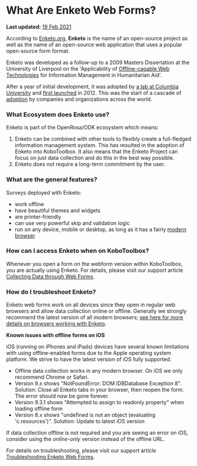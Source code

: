 # What Are Enketo Web Forms?
**Last updated:** <a href="https://github.com/kobotoolbox/docs/blob/039f2eb9a0a5d612dfcff3f27a19563cc8b27f93/source/enketo.md" class="reference">19 Feb 2021</a>

According to [Enketo.org](https://enketo.org), **Enketo** is the name of an open-source project as well as the name of an open-source web application that uses a popular open-source form format. 

Enketo was developed as a follow-up to a 2009 Masters Dissertation at the University of Liverpool on the 'Applicability of [Offline-capable Web Technologies](https://blog.enketo.org/offline-capable-web-applications/) for Information Management in Humanitarian Aid'.

After a year of initial development, it was adopted by [a lab at Columbia University](https://qsel.columbia.edu/products-tools/) and [first launched](https://blog.enketo.org/enketo-is-now-open-source-and-will-be-used-in-formhub/) in 2012. This was the start of a cascade of [adoption](https://enketo.org/about/adoption/) by companies and organizations across the world.

### What Ecosystem does Enketo use?

Enketo is part of the OpenRosa/ODK ecosystem which means:

1. Enketo can be combined with other tools to flexibly create a full-fledged information management system. This has resulted in the adoption of Enketo into KoboToolbox. It also means that the Enketo Project can focus on just data collection and do this in the best way possible.
2. Enketo does not require a long-term commitment by the user.
 
### What are the general features?

Surveys deployed with Enketo:
* work offline
* have beautiful themes and widgets
* are printer-friendly
* can use very powerful skip and validation logic
* run on any device, mobile or desktop, as long as it has a fairly [modern browser](https://enke.to/modern-browsers)

### How can I access Enketo when on KoboToolbox? 

Whenever you open a form on the webform version within KoboToolbox, you are actually using Enketo. For details, please visit our support article [Collecting Data through Web Forms](data_through_webforms.md).

### How do I troubleshoot Enketo?
Enketo web forms work on all devices since they open in regular web browsers and allow data collection online or offline. Generally we strongly recommend the latest version of all modern browsers; [see here for more details on browsers working with Enketo](https://enketo.org/faq/#browsers).  

**Known issues with offline forms on iOS**

iOS (running on iPhones and iPads) devices have several known limitations with using offline-enabled forms due to the Apple operating system platform. We strive to have the latest version of iOS fully supported.

* Offline data collection works in any modern browser. On iOS we only recommend Chrome or Safari.
* Version 9.x shows "NotFoundError: DOM IDBDatabase Exception 8". Solution: Close all Enketo tabs in your browser, then reopen the form. The error should now be gone forever.
* Version 9.3.1 shows "Attempted to assign to readonly property" when loading offline form
* Version 8.x shows "undefined is not an object (evaluating 'c.resources')". Solution: Update to latest iOS version

If data collection offline is not required and you are seeing an error on iOS, consider using the _online-only_ version instead of the offline URL. 

For details on troubleshooting, please visit our support article [Troubleshooting Enketo Web Forms](troubleshooting_webforms.md).
